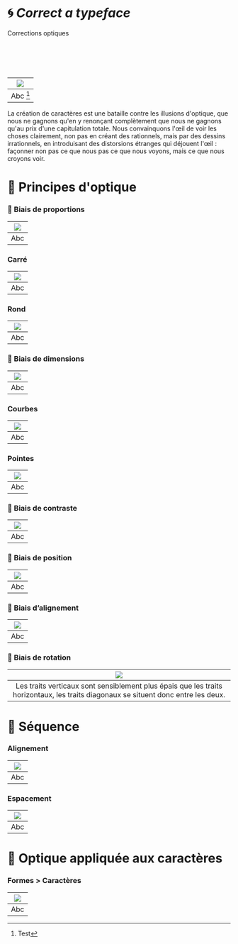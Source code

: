 # 🌀 *Correct a typeface*
  Corrections optiques
# &nbsp;

|![](links/Illusion.gif) |
|:---:|
| Abc [^1]           |

La création de caractères est une bataille contre les illusions d'optique, que nous ne gagnons qu'en y renonçant complètement que nous ne gagnons qu'au prix d'une capitulation totale. Nous convainquons l'œil de voir les choses clairement, non pas en créant des rationnels, mais par des dessins irrationnels, en introduisant des distorsions étranges qui déjouent l'œil : façonner non pas ce que nous pas ce que nous voyons, mais ce que nous croyons voir.

# 👀 Principes d'optique

### 🚨 Biais de proportions

|![](links/Illusion.gif) |
|:---:|
| Abc           |

### Carré

|![](links/Carre.gif) |
|:---:|
| Abc           |

### Rond

|![](links/) |
|:---:|
| Abc           |

### 🚨 Biais de dimensions

|![](links/Illusion.gif) |
|:---:|
| Abc           |

### Courbes

|![](links/Rond.gif) |
|:---:|
| Abc          |

### Pointes

|![](links/Triangle.gif) |
|:---:|
| Abc           |

### 🚨 Biais de contraste

|![](links/Compositions_negatif.gif) |
|:---:|
| Abc           |

### 🚨 Biais de position

|![](links/Compositions_position.gif) |
|:---:|
| Abc           |

### 🚨 Biais d’alignement

|![](links/Compositions_alignement.gif) |
|:---:|
| Abc           |

### 🚨 Biais de rotation

|![](links/Compositions_lines.gif) |
|:---:|
| Les traits verticaux sont sensiblement plus épais que les traits horizontaux, les traits diagonaux se situent donc entre les deux.           |

# 🚃 Séquence

### Alignement

|![](links/Alignement_Seq.gif) |
|:---:|
| Abc           |

### Espacement

|![](links/Espacement.gif) |
|:---:|
| Abc           |

# 🪩 Optique appliquée aux caractères

### Formes > Caractères

|![](links/Conversion.gif) |
|:---:|
| Abc           |

[^1]: Test
